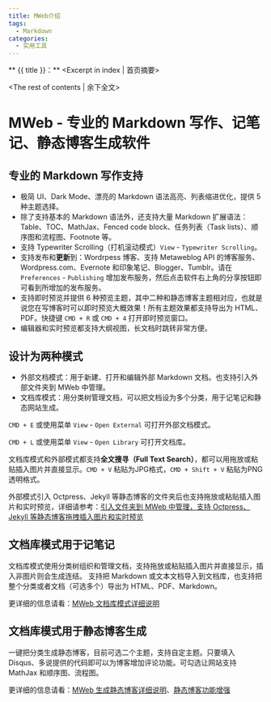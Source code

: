 ```yaml
---
title: MWeb介绍
tags:
  - Markdown
categories:
  - 实用工具
---
```


** {{ title }}：** <Excerpt in index | 首页摘要>
<!-- more -->
<The rest of contents | 余下全文>

# MWeb - 专业的 Markdown 写作、记笔记、静态博客生成软件

## 专业的 Markdown 写作支持

* 极简 UI、Dark Mode、漂亮的 Markdown 语法高亮、列表缩进优化，提供 5 种主题选择。
* 除了支持基本的 Markdown 语法外，还支持大量 Markdown 扩展语法：Table、TOC、MathJax、Fenced code block、任务列表（Task lists）、顺序图和流程图、Footnote 等。
* 支持 Typewriter Scrolling（打机滚动模式）`View` - `Typewriter Scrolling`。
* 支持发布和**更新**到：Wordrpess 博客、支持 Metaweblog API 的博客服务、Wordpress.com、Evernote 和印象笔记、Blogger、Tumblr。请在 `Preferences` - `Publishing` 增加发布服务，然后点击软件右上角的分享按钮即可看到所增加的发布服务。
* 支持即时预览并提供 6 种预览主题，其中二种和静态博客主题相对应，也就是说您在写博客时可以即时预览大概效果！所有主题效果都支持导出为 HTML、PDF。快捷键 `CMD + R` 或 `CMD + 4` 打开即时预览窗口。
* 编辑器和实时预览都支持大纲视图，长文档时跳转非常方便。

## 设计为两种模式

* 外部文档模式：用于新建、打开和编辑外部 Markdown 文档。也支持引入外部文件夹到 MWeb 中管理。
* 文档库模式：用分类树管理文档，可以把文档设为多个分类，用于记笔记和静态网站生成。

`CMD + E` 或使用菜单 `View` - `Open External` 可打开外部文档模式。

`CMD + L` 或使用菜单 `View` - `Open Library` 可打开文档库。

文档库模式和外部模式都支持**全文搜寻（Full Text Search）**，都可以用拖放或粘贴插入图片并直接显示。`CMD + V` 粘贴为JPG格式，`CMD + Shift + V` 粘贴为PNG透明格式。

外部模式引入 Octpress、Jekyll 等静态博客的文件夹后也支持拖放或粘贴插入图片和实时预览，详细请参考：[引入文件夹到 MWeb 中管理，支持 Octpress、Jekyll 等静态博客拖拽插入图片和实时预览](http://zh.mweb.im/mweb-1.4-add-floder-octpress-support.html)

## 文档库模式用于记笔记

文档库模式使用分类树组织和管理文档，支持拖放或粘贴插入图片并直接显示，插入非图片则会生成连结。
支持把 Markdown 或文本文档导入到文档库，也支持把整个分类或者文档（可选多个）导出为 HTML、PDF、Markdown。

更详细的信息请看：[MWeb 文档库模式详细说明](http://zh.mweb.im/mweb-document-library.html)


## 文档库模式用于静态博客生成

一键把分类生成静态博客，目前可选二个主题，支持自定主题。只要填入 Disqus、多说提供的代码即可以为博客增加评论功能。可勾选让网站支持 MathJax 和顺序图、流程图。

更详细的信息请看：[MWeb 生成静态博客详细说明](http://zh.mweb.im/mweb-static-blog-generator.html)、[静态博客功能增强](http://zh.mweb.im/mweb-1.4-static-blog-extension.html)


